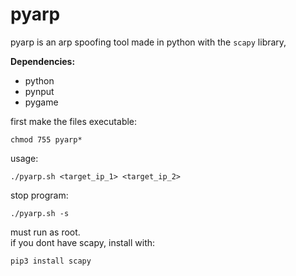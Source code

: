 # pyarp
pyarp is an arp spoofing tool made in python with the ```scapy``` library, <br/>

**Dependencies:**
  - python
  - pynput
  - pygame
 
first make the files executable:
	
	chmod 755 pyarp*
usage:  

	./pyarp.sh <target_ip_1> <target_ip_2>
stop program:

	./pyarp.sh -s
must run as root.<br/>
if you dont have scapy, install with:

	pip3 install scapy
